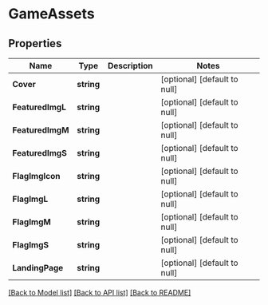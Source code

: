# GameAssets

## Properties
Name | Type | Description | Notes
------------ | ------------- | ------------- | -------------
**Cover** | **string** |  | [optional] [default to null]
**FeaturedImgL** | **string** |  | [optional] [default to null]
**FeaturedImgM** | **string** |  | [optional] [default to null]
**FeaturedImgS** | **string** |  | [optional] [default to null]
**FlagImgIcon** | **string** |  | [optional] [default to null]
**FlagImgL** | **string** |  | [optional] [default to null]
**FlagImgM** | **string** |  | [optional] [default to null]
**FlagImgS** | **string** |  | [optional] [default to null]
**LandingPage** | **string** |  | [optional] [default to null]

[[Back to Model list]](../README.md#documentation-for-models) [[Back to API list]](../README.md#documentation-for-api-endpoints) [[Back to README]](../README.md)

